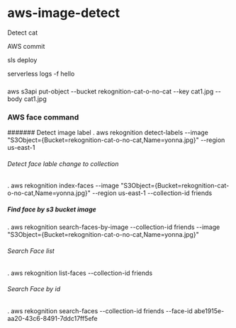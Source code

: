 # aws-image-detect
Detect cat 

AWS commit 

sls deploy 

serverless logs -f hello

###
aws s3api put-object --bucket rekognition-cat-o-no-cat --key cat1.jpg --body cat1.jpg 


###     AWS face command ####

####### Detect image label
 .  aws rekognition detect-labels --image "S3Object={Bucket=rekognition-cat-o-no-cat,Name=yonna.jpg}" --region us-east-1
 
 
###### Detect face lable change to collection  
 .  aws rekognition index-faces --image "S3Object={Bucket=rekognition-cat-o-no-cat,Name=yonna.jpg}" --region us-east-1 --collection-id         friends
 
##### Find face by s3 bucket image  
 .  aws rekognition search-faces-by-image --collection-id friends --image "S3Object={Bucket=rekognition-cat-o-no-cat,Name=yonna.jpg}"

###### Search Face list
.   aws rekognition list-faces --collection-id friends

###### Search Face by id 
.  aws rekognition search-faces --collection-id friends --face-id abe1915e-aa20-43c6-8491-7ddc17ff5efe
